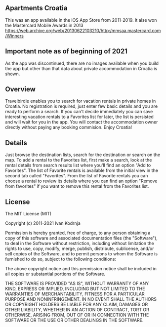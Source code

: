 ## Apartments Croatia

This was an app available in the iOS App Store from 2011-2019. It alse won the Mastercard Mobile Awards in 2013 https://web.archive.org/web/20130622103210/http:/mmsaa.mastercard.com/Winners 

## Important note as of beginning of 2021
As the app was discontinued, there are no images available when you build the app but other than that data about private accommodation in Croatia is shown.

## Overview

Travelbirdie enables you to search for vacation rentals in private homes in Croatia. No registration is required, just enter few basic details and you are ready to perform a search. If you can't decide immediately you can save interesting vacation rentals to a Favorites list for later, the list is persisted and will wait for you in the app. You will contact the accommodation owner directly without paying any booking commision. Enjoy Croatia!


## Details

Just browse the destination lists, search for the destination or search on the map. To add a rental to the Favorites list, first make a search, look at the rental details from search results list where you'll find an option "Add to Favorites". The list of Favorite rentals is available from the initial view in the second tab called "Favorites". From the list of Favorite rentals you can choose a rental to review its details where you can find an option "Remove from favorites" if you want to remove this rental from the Favorites list. 

## License

The MIT License (MIT)

Copyright (c) 2011-2021 Ivan Kodrnja

Permission is hereby granted, free of charge, to any person obtaining a copy
of this software and associated documentation files (the "Software"), to deal
in the Software without restriction, including without limitation the rights
to use, copy, modify, merge, publish, distribute, sublicense, and/or sell
copies of the Software, and to permit persons to whom the Software is
furnished to do so, subject to the following conditions:

The above copyright notice and this permission notice shall be included in
all copies or substantial portions of the Software.

THE SOFTWARE IS PROVIDED "AS IS", WITHOUT WARRANTY OF ANY KIND, EXPRESS OR
IMPLIED, INCLUDING BUT NOT LIMITED TO THE WARRANTIES OF MERCHANTABILITY,
FITNESS FOR A PARTICULAR PURPOSE AND NONINFRINGEMENT. IN NO EVENT SHALL THE
AUTHORS OR COPYRIGHT HOLDERS BE LIABLE FOR ANY CLAIM, DAMAGES OR OTHER
LIABILITY, WHETHER IN AN ACTION OF CONTRACT, TORT OR OTHERWISE, ARISING FROM,
OUT OF OR IN CONNECTION WITH THE SOFTWARE OR THE USE OR OTHER DEALINGS IN
THE SOFTWARE.
